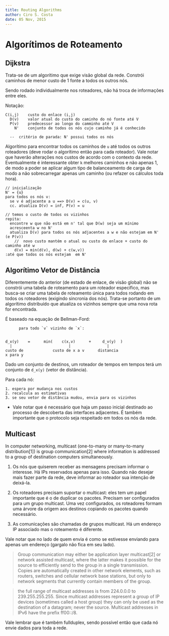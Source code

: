 ```yaml
---
title: Routing Algorithms
author: Ciro S. Costa
date: 05 Nov, 2015
---
```


# Algorítimos de Roteamento

## Dijkstra

Trata-se de um algorítimo que exige visão global da rede. Constrói caminhos de menor custo de  1 fonte a todos os outros nós.

Sendo rodado individualmente nos roteadores, não há troca de informações entre eles.

Notação:
```
C(i,j)    custo do enlace (i,j)
  D(v)    valor atual do custo do caminho do nó fonte até V
  P(v)    predecessor ao longo do camminho até V
    N'    conjunto de todos os nós cujo caminho já é conhecido

  --  critério de parada: N' possui todos os nós
```

Algorítimo para encontrar todos os caminhos de `u` até todos os outros roteadores (deve rodar o algorítimo então para cada roteador). Vale notar que haverão alterações nos custos de acordo com o contexto da rede. Eventualmente é interessante obter `k` melhores caminhos e não apenas 1, de modo a poder se aplicar algum tipo de balanceamento de carga de modo a não sobrecarregar apenas um caminho (ou refazer os cálculos toda hora).

```
// inicialização
N' = {u}
para todos os nós v:
  se v é adjacente a u ==> D(v) = c(u, v)
  cc. atualiza D(v) = inf, P(v) = u

// temos o custo de todos os vizinhos
repita:
  encontre w que não está em n' tal que D(w) seja um mínimo
  acresceenta w no N'
  atualiza D(v) para todos os nós adjacentes a w e não estejam em N' (e P(v))
    //  novo custo mantém o atual ou custo do enlace + custo do caminho até w
    d(v) = min(d(v), d(w) + c(w,v))
:até que todos os nós estejam  em N'
```

## Algorítimo Vetor de Distância

Diferentemente do anterior (de estado de enlace, de visão global) não se constrói uma tabela de roteamento para um roteador específico, mas busca-se criar uma tabela de roteamento única para todos rodando em todos os roteadores (exigindo sincronia dos nós). Trata-se portanto de um algorítimo distribuído que atualiza os vizinhos sempre que uma nova rota for encontrada.

É baseado na equação de Bellman-Ford:

```
      para todo `v` vizinho de `x`:


d_x(y)    =      min(    c(x,v)      +     d_v(y)  )
  |                         |                |
custo de             custo de x a v      distancia
x para y
```

Dado um conjunto de destinos, um roteador de tempos em tempos terá um conjunto de `d_x(y)` (vetor de distância).

Para cada nó:

```
1. espera por mudança nos custos
2. recalcula as estimativas
3. se seu vetor de distância mudou, envia para os vizinhos
```

- Vale notar que é necessário que haja um passo inicial destinado ao processo de descoberta das interfaces adjacentes. É também importante que o protocolo seja respeitado em todos os nós da rede.


## Multicast

In computer networking, multicast (one-to-many or many-to-many distribution[1]) is group communication[2] where information is addressed to a group of destination computers simultaneously.

1. Os nós que quiserem receber as mensagens precisam informar o interesse. Há IPs reservados apenas para isso. Quando não desejar mais fazer parte da rede, deve informar ao roteador sua intenção de deixá-la.

2. Os roteadores precisam suportar o multicast: eles tem um papel importante que é o de duplicar os pacotes. Precisam ser configurados para um grupo multicast. Uma vez configurados, os roteadores formam uma árvore da origem aos destinos copiando os pacotes quando necessário.

3. As comunicações são chamadas de grupos multicast. Há um endereço IP associado mas o roteamento é diferente.

Vale notar que no lado de quem envia é como se estivesse enviando para apenas um endereço (gargalo não fica em seu lado).

> Group communication may either be application layer multicast[2] or network assisted multicast, where the latter makes it possible for the source to efficiently send to the group in a single transmission. Copies are automatically created in other network elements, such as routers, switches and cellular network base stations, but only to network segments that currently contain members of the group.

>  the full range of multicast addresses is from 224.0.0.0 to 239.255.255.255. Since multicast addresses represent a group of IP devices (sometimes called a host group) they can only be used as the destination of a datagram; never the source. Multicast addresses in IPv6 have the prefix ff00::/8.

Vale lembrar que é também fullduplex, sendo possível então que cada nó envie dados para toda a rede.


